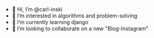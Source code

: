 - 👋 Hi, I’m @carl-inski
- 👀 I’m interested in algorithms and problem-solving
- 🌱 I’m currently learning django
- 💞️ I’m looking to collaborate on a new "Blog-Instagram"

<!---
carl-inski/carl-inski is a ✨ special ✨ repository because its `README.md` (this file) appears on your GitHub profile.
You can click the Preview link to take a look at your changes.
--->
